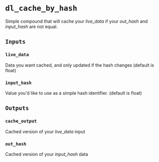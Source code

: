 # `dl_cache_by_hash`

Simple compound that will cache your *live_data* if your *out_hash* and *input_hash* are not equal.

## `Inputs`

### `live_data`

Data you want cached, and only updated if the hash changes (default is float)

### `input_hash`

Value you'd like to use as a simple hash identifier. (default is float)

## `Outputs`

### `cache_output`

Cached version of your *live_data* input

### `out_hash`

Cached version of your *input_hash* data
